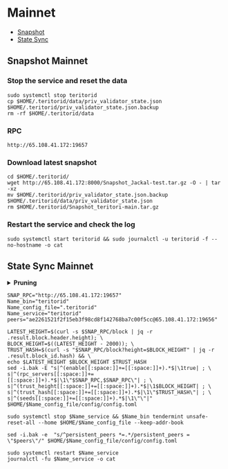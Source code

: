 # Mainnet
* [Snapshot](https://github.com/Vgk88/cyberG-identity/blob/main/Teritori.md#snapshot-mainnet)
* [State Sync](https://github.com/Vgk88/cyberG-identity/Teritori.md#state-sync-mainnet)

## Snapshot Mainnet

### Stop the service and reset the data

```
sudo systemctl stop teritorid
cp $HOME/.teritorid/data/priv_validator_state.json $HOME/.teritorid/priv_validator_state.json.backup
rm -rf $HOME/.teritorid/data
```
### RPC
```
http://65.108.41.172:19657
```


### Download latest snapshot
```
cd $HOME/.teritorid/
wget http://65.108.41.172:8000/Snapshot_Jackal-test.tar.gz -O - | tar -xz
mv $HOME/.teritorid/priv_validator_state.json.backup $HOME/.teritorid/data/priv_validator_state.json
rm $HOME/.teritorid/Snapshot_teritori-main.tar.gz
```

### Restart the service and check the log
```
sudo systemctl start teritorid && sudo journalctl -u teritorid -f --no-hostname -o cat
```

  
## State Sync Mainnet

<details>
  <summary><b>Pruning</b></summary>

```
# Prune Type
pruning = "custom"

# Prune Strategy
pruning-keep-every = 0

# State-Sync Snapshot Strategy
snapshot-interval = 50
snapshot-keep-recent = 100
```
</details>

```
SNAP_RPC="http://65.108.41.172:19657"
Name_bin="teritorid"
Name_config_file=".teritorid"
Name_service="teritorid"
peers="ae2261521f2f15eb3f98cd8f142768ba7c00f5cc@65.108.41.172:19656"
```

```
LATEST_HEIGHT=$(curl -s $SNAP_RPC/block | jq -r .result.block.header.height); \
BLOCK_HEIGHT=$((LATEST_HEIGHT - 2000)); \
TRUST_HASH=$(curl -s "$SNAP_RPC/block?height=$BLOCK_HEIGHT" | jq -r .result.block_id.hash) && \
echo $LATEST_HEIGHT $BLOCK_HEIGHT $TRUST_HASH
sed -i.bak -E "s|^(enable[[:space:]]+=[[:space:]]+).*$|\1true| ; \
s|^(rpc_servers[[:space:]]+=[[:space:]]+).*$|\1\"$SNAP_RPC,$SNAP_RPC\"| ; \
s|^(trust_height[[:space:]]+=[[:space:]]+).*$|\1$BLOCK_HEIGHT| ; \
s|^(trust_hash[[:space:]]+=[[:space:]]+).*$|\1\"$TRUST_HASH\"| ; \
s|^(seeds[[:space:]]+=[[:space:]]+).*$|\1\"\"|" $HOME/$Name_config_file/config/config.toml

```

```
sudo systemctl stop $Name_service && $Name_bin tendermint unsafe-reset-all --home $HOME/$Name_config_file --keep-addr-book

```

```
sed -i.bak -e  "s/^persistent_peers *=.*/persistent_peers = \"$peers\"/" $HOME/$Name_config_file/config/config.toml

```

```
sudo systemctl restart $Name_service
journalctl -fu $Name_service -o cat

```
